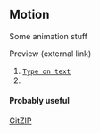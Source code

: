 ## Motion
Some animation stuff

Preview (external link)
1. [`Type on text`](https://www.instagram.com/p/BkZ_RcCDPrQ/)
2.

#### Probably useful
[GitZIP](https://kinolien.github.io/gitzip/)
